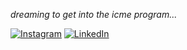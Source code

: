 <i>dreaming to get into the icme program...</i>


[![Instagram](https://img.shields.io/badge/Instagram-%23515bd4?style=plastic&logo=instagram&logoSize=auto&labelColor=%23DD2A7B)](https://instagram.com/y_jjxn)
[![LinkedIn](https://img.shields.io/badge/LinkedIn-%230a66c2?style=plastic)](https://www.linkedin.com/in/danieljyoon/)


